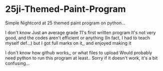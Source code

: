 # 25ji-Themed-Paint-Program
  Simple Nightcord at 25 themed paint program on python...
  
  I don't know
  Just an average grade 11's first written program
  It's not very good, and the codes aren't efficient or anything
  (In fact, I had to teach myself def...)
  but I got full marks on it,, and enjoyed making it
  
  I don't know how github works,, or what files to upload
  Would probably need python to run this program at least..
  Sorry if it doesn't work, it's a bit confusing...
